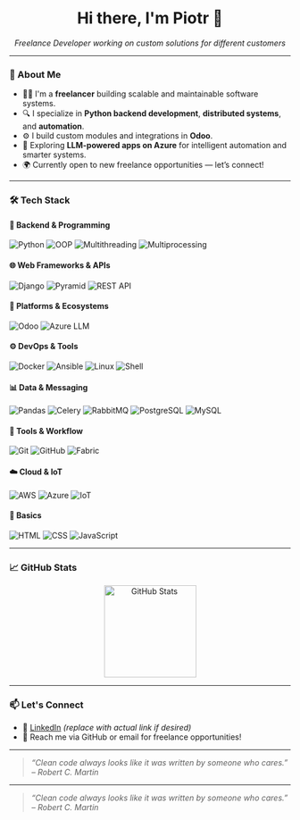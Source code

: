 <h1 align="center">Hi there, I'm Piotr 👋</h1>

<p align="center">
  <em>Freelance Developer working on custom solutions for different customers</em>  
</p>

---

### 💼 About Me

- 🧑‍💻 I'm a **freelancer** building scalable and maintainable software systems.
- 🔍 I specialize in **Python backend development**, **distributed systems**, and **automation**.
- ⚙️ I build custom modules and integrations in **Odoo**.
- 🤖 Exploring **LLM-powered apps on Azure** for intelligent automation and smarter systems.
- 🌍 Currently open to new freelance opportunities — let’s connect!

---

### 🛠️ Tech Stack

#### 🐍 Backend & Programming
![Python](https://img.shields.io/badge/Python-3776AB?style=flat-square&logo=python&logoColor=white)
![OOP](https://img.shields.io/badge/OOP-Concepts-blue?style=flat-square)
![Multithreading](https://img.shields.io/badge/Multi--Threading-Enabled-blue?style=flat-square)
![Multiprocessing](https://img.shields.io/badge/Multiprocessing-Parallel--Tasks-lightgrey?style=flat-square)

#### 🌐 Web Frameworks & APIs
![Django](https://img.shields.io/badge/Django-092E20?style=flat-square&logo=django&logoColor=white)
![Pyramid](https://img.shields.io/badge/Pyramid-Framework-005571?style=flat-square)
![REST API](https://img.shields.io/badge/REST-API-green?style=flat-square)

#### 🧩 Platforms & Ecosystems
![Odoo](https://img.shields.io/badge/Odoo-Apps%20%26%20Modules-875A7B?style=flat-square&logo=odoo&logoColor=white)
![Azure LLM](https://img.shields.io/badge/Azure-LLM--Apps-0078D4?style=flat-square&logo=microsoft-azure&logoColor=white)

#### ⚙️ DevOps & Tools
![Docker](https://img.shields.io/badge/Docker-2496ED?style=flat-square&logo=docker&logoColor=white)
![Ansible](https://img.shields.io/badge/Ansible-EE0000?style=flat-square&logo=ansible&logoColor=white)
![Linux](https://img.shields.io/badge/Linux-FCC624?style=flat-square&logo=linux&logoColor=black)
![Shell](https://img.shields.io/badge/Shell-Scripting-lightgrey?style=flat-square)

#### 📊 Data & Messaging
![Pandas](https://img.shields.io/badge/Pandas-150458?style=flat-square&logo=pandas&logoColor=white)
![Celery](https://img.shields.io/badge/Celery-Task%20Queue-78C257?style=flat-square)
![RabbitMQ](https://img.shields.io/badge/RabbitMQ-FF6600?style=flat-square&logo=rabbitmq&logoColor=white)
![PostgreSQL](https://img.shields.io/badge/PostgreSQL-336791?style=flat-square&logo=postgresql&logoColor=white)
![MySQL](https://img.shields.io/badge/MySQL-00758F?style=flat-square&logo=mysql&logoColor=white)

#### 🧰 Tools & Workflow
![Git](https://img.shields.io/badge/Git-F05032?style=flat-square&logo=git&logoColor=white)
![GitHub](https://img.shields.io/badge/GitHub-181717?style=flat-square&logo=github&logoColor=white)
![Fabric](https://img.shields.io/badge/Fabric-Automation-464646?style=flat-square)

#### ☁️ Cloud & IoT
![AWS](https://img.shields.io/badge/AWS-Basics-232F3E?style=flat-square&logo=amazon-aws&logoColor=white)
![Azure](https://img.shields.io/badge/Azure-Basics-0078D4?style=flat-square&logo=microsoft-azure&logoColor=white)
![IoT](https://img.shields.io/badge/IoT-Devices-ffbb00?style=flat-square)

#### 🌱 Basics
![HTML](https://img.shields.io/badge/HTML-E34F26?style=flat-square&logo=html5&logoColor=white)
![CSS](https://img.shields.io/badge/CSS-1572B6?style=flat-square&logo=css3&logoColor=white)
![JavaScript](https://img.shields.io/badge/JavaScript-F7DF1E?style=flat-square&logo=javascript&logoColor=black)

---

### 📈 GitHub Stats

<p align="center">
  <img src="https://github-readme-stats.vercel.app/api?username=PiotrIw&show_icons=true&theme=tokyonight" alt="GitHub Stats" height="165">
</p>

---

### 📫 Let's Connect

- 💼 [LinkedIn](https://www.linkedin.com/in/your-link) *(replace with actual link if desired)*
- 💬 Reach me via GitHub or email for freelance opportunities!

---

> _“Clean code always looks like it was written by someone who cares.” – Robert C. Martin_

---

> _“Clean code always looks like it was written by someone who cares.” – Robert C. Martin_

